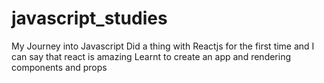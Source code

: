 # javascript_studies
My Journey into Javascript
Did a thing with Reactjs for the first time and I can say that react is amazing
Learnt to create an app and rendering components and props
